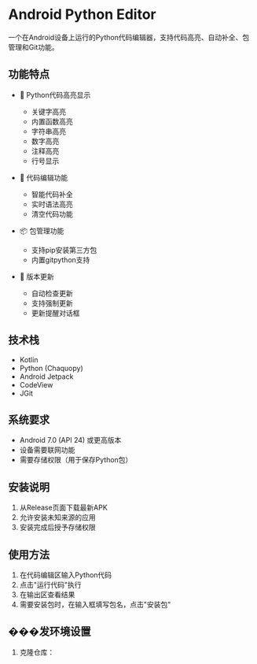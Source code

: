 # Android Python Editor

一个在Android设备上运行的Python代码编辑器，支持代码高亮、自动补全、包管理和Git功能。

## 功能特点

- 🎨 Python代码高亮显示
  - 关键字高亮
  - 内置函数高亮
  - 字符串高亮
  - 数字高亮
  - 注释高亮
  - 行号显示

- 📝 代码编辑功能
  - 智能代码补全
  - 实时语法高亮
  - 清空代码功能

- 📦 包管理功能
  - 支持pip安装第三方包
  - 内置gitpython支持

- 🔄 版本更新
  - 自动检查更新
  - 支持强制更新
  - 更新提醒对话框

## 技术栈

- Kotlin
- Python (Chaquopy)
- Android Jetpack
- CodeView
- JGit

## 系统要求

- Android 7.0 (API 24) 或更高版本
- 设备需要联网功能
- 需要存储权限（用于保存Python包）

## 安装说明

1. 从Release页面下载最新APK
2. 允许安装未知来源的应用
3. 安装完成后授予存储权限

## 使用方法

1. 在代码编辑区输入Python代码
2. 点击"运行代码"执行
3. 在输出区查看结果
4. 需要安装包时，在输入框填写包名，点击"安装包"

## ���发环境设置

1. 克隆仓库： 